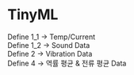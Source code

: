 # TinyML
Define 1_1 -> Temp/Current  
Define 1_2 -> Sound Data  
Define 2 -> Vibration Data  
Define 4 -> 역률 평균 & 전류 평균 Data  
